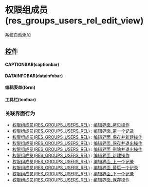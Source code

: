 # 权限组成员(res_groups_users_rel_edit_view)  <!-- {docsify-ignore-all} -->


系统自动添加



## 控件
#### CAPTIONBAR(captionbar)
#### DATAINFOBAR(datainfobar)
#### 编辑表单(form)
#### 工具栏(toolbar)


### 关联界面行为
  * [权限组成员(RES_GROUPS_USERS_REL)](module/base/res_groups_users_rel) : [编辑界面_拷贝操作](module/base/res_groups_users_rel#界面行为)
  * [权限组成员(RES_GROUPS_USERS_REL)](module/base/res_groups_users_rel) : [编辑界面_第一个记录](module/base/res_groups_users_rel#界面行为)
  * [权限组成员(RES_GROUPS_USERS_REL)](module/base/res_groups_users_rel) : [编辑界面_保存并新建操作](module/base/res_groups_users_rel#界面行为)
  * [权限组成员(RES_GROUPS_USERS_REL)](module/base/res_groups_users_rel) : [编辑界面_保存并退出操作](module/base/res_groups_users_rel#界面行为)
  * [权限组成员(RES_GROUPS_USERS_REL)](module/base/res_groups_users_rel) : [编辑界面_删除并退出操作](module/base/res_groups_users_rel#界面行为)
  * [权限组成员(RES_GROUPS_USERS_REL)](module/base/res_groups_users_rel) : [编辑界面_新建操作](module/base/res_groups_users_rel#界面行为)
  * [权限组成员(RES_GROUPS_USERS_REL)](module/base/res_groups_users_rel) : [编辑界面_上一个记录](module/base/res_groups_users_rel#界面行为)
  * [权限组成员(RES_GROUPS_USERS_REL)](module/base/res_groups_users_rel) : [编辑界面_最后一个记录](module/base/res_groups_users_rel#界面行为)
  * [权限组成员(RES_GROUPS_USERS_REL)](module/base/res_groups_users_rel) : [编辑界面_下一个记录](module/base/res_groups_users_rel#界面行为)
  * [权限组成员(RES_GROUPS_USERS_REL)](module/base/res_groups_users_rel) : [编辑界面_保存操作](module/base/res_groups_users_rel#界面行为)

<script>
 const { createApp } = Vue
  createApp({
    data() {
      return {

      }
    }
  }).use(ElementPlus).mount('#app')
</script>